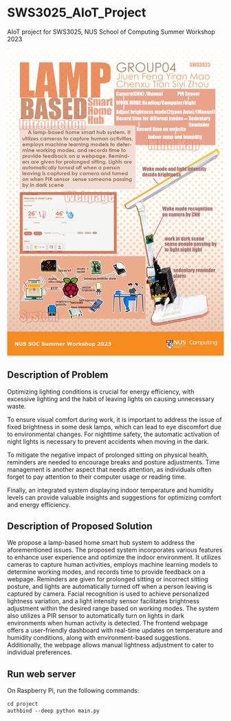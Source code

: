 # SWS3025_AIoT_Project
AIoT project for SWS3025, NUS School of Computing Summer Workshop 2023

![image](assets/poster.jpg)

## Description of Problem

Optimizing lighting conditions is crucial for energy efficiency, with excessive lighting and the habit of leaving lights on causing unnecessary waste. 

To ensure visual comfort during work, it is important to address the issue of fixed brightness in some desk lamps, which can lead to eye discomfort due to environmental changes. For nighttime safety, the automatic activation of night lights is necessary to prevent accidents when moving in the dark. 

To mitigate the negative impact of prolonged sitting on physical health, reminders are needed to encourage breaks and posture adjustments. Time management is another aspect that needs attention, as individuals often forget to pay attention to their computer usage or reading time. 

Finally, an integrated system displaying indoor temperature and humidity levels can provide valuable insights and suggestions for optimizing comfort and energy efficiency.

## Description of Proposed Solution

We propose a lamp-based home smart hub system to address the aforementioned issues. The proposed system incorporates various features to enhance user experience and optimize the indoor environment. It utilizes cameras to capture human activities, employs machine learning models to determine working modes, and records time to provide feedback on a webpage. Reminders are given for prolonged sitting or incorrect sitting posture, and lights are automatically turned off when a person leaving is captured by camera. 
Facial recognition is used to achieve personalized lightness variation, and a light intensity sensor facilitates brightness adjustment within the desired range based on working modes. The system also utilizes a PIR sensor to automatically turn on lights in dark environments when human activity is detected. The frontend webpage offers a user-friendly dashboard with real-time updates on temperature and humidity conditions, along with environment-based suggestions. Additionally, the webpage allows manual lightness adjustment to cater to individual preferences.

## Run web server
On Raspberry Pi, run the following commands:
```
cd project
authbind --deep python main.py
```
